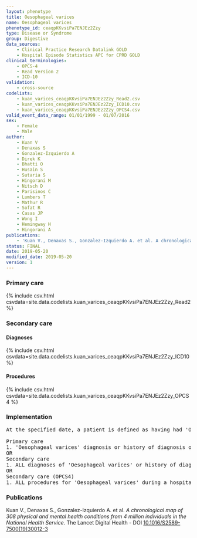 ```yaml
---
layout: phenotype
title: Oesophageal varices
name: Oesophageal varices
phenotype_id: ceaqpKKvsiPa7ENJEz2Zzy 
type: Disease or Syndrome
group: Digestive
data_sources: 
    - Clinical Practice Research Datalink GOLD
    - Hospital Episode Statistics APC for CPRD GOLD
clinical_terminologies: 
    - OPCS-4
    - Read Version 2
    - ICD-10
validation: 
    - cross-source
codelists: 
    - kuan_varices_ceaqpKKvsiPa7ENJEz2Zzy_Read2.csv
    - kuan_varices_ceaqpKKvsiPa7ENJEz2Zzy_ICD10.csv
    - kuan_varices_ceaqpKKvsiPa7ENJEz2Zzy_OPCS4.csv
valid_event_data_range: 01/01/1999 - 01/07/2016
sex: 
    - Female
    - Male
author: 
    - Kuan V
    - Denaxas S
    - Gonzalez-Izquierdo A
    - Direk K
    - Bhatti O
    - Husain S
    - Sutaria S
    - Hingorani M
    - Nitsch D
    - Parisinos C
    - Lumbers T
    - Mathur R
    - Sofat R
    - Casas JP
    - Wong I
    - Hemingway H
    - Hingorani A
publications: 
    - 'Kuan V., Denaxas S., Gonzalez-Izquierdo A. et al. A chronological map of 308 physical and mental health conditions from 4 million individuals in the National Health Service. The Lancet Digital Health - DOI: 10.1016/S2589-7500(19)30012-3' 
status: FINAL
date: 2019-05-20
modified_date: 2019-05-20
version: 1
---
```

### Primary care 
{% include csv.html csvdata=site.data.codelists.kuan_varices_ceaqpKKvsiPa7ENJEz2Zzy_Read2 %}
### Secondary care 
#### Diagnoses 
{% include csv.html csvdata=site.data.codelists.kuan_varices_ceaqpKKvsiPa7ENJEz2Zzy_ICD10 %}
#### Procedures 
{% include csv.html csvdata=site.data.codelists.kuan_varices_ceaqpKKvsiPa7ENJEz2Zzy_OPCS4 %}
### Implementation 
<pre>At the specified date, a patient is defined as having had 'Oesophageal varices' IF they meet the criteria for any of the following on or before the specified date. The earliest date on which the individual meets any of the following criteria on or before the specified date is defined as the first event date:

Primary care
1. 'Oesophageal varices' diagnosis or history of diagnosis or procedure during a consultation 
OR
Secondary care
1. ALL diagnoses of 'Oesophageal varices' or history of diagnosis during a hospitalization
OR
Secondary care (OPCS4)
1. ALL procedures for 'Oesophageal varices' during a hospitalization</pre> 
 
### Publications 
Kuan V., Denaxas S., Gonzalez-Izquierdo A. et al. _A chronological map of 308 physical and mental health conditions from 4 million individuals in the National Health Service_. The Lancet Digital Health - DOI <a href='https://www.thelancet.com/journals/landig/article/PIIS2589-7500(19)30012-3/fulltext'>10.1016/S2589-7500(19)30012-3</a>